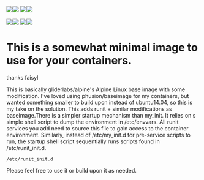 [![](https://images.microbadger.com/badges/image/babim/alpineinit.svg)](https://microbadger.com/images/babim/alpineinit "Get your own image badge on microbadger.com")[![](https://images.microbadger.com/badges/version/babim/alpineinit.svg)](https://microbadger.com/images/babim/alpineinit "Get your own version badge on microbadger.com")
[![](https://images.microbadger.com/badges/image/babim/alpineinit:ssh.svg)](https://microbadger.com/images/babim/alpineinit:ssh "Get your own image badge on microbadger.com")[![](https://images.microbadger.com/badges/version/babim/alpineinit:ssh.svg)](https://microbadger.com/images/babim/alpineinit:ssh "Get your own version badge on microbadger.com")

[![](https://images.microbadger.com/badges/image/babim/alpineinit:edge.svg)](https://microbadger.com/images/babim/alpineinit:edge "Get your own image badge on microbadger.com")[![](https://images.microbadger.com/badges/version/babim/alpineinit:edge.svg)](https://microbadger.com/images/babim/alpineinit:edge "Get your own version badge on microbadger.com")
[![](https://images.microbadger.com/badges/image/babim/alpineinit:edge.ssh.svg)](https://microbadger.com/images/babim/alpineinit:edge.ssh "Get your own image badge on microbadger.com")[![](https://images.microbadger.com/badges/version/babim/alpineinit:edge.ssh.svg)](https://microbadger.com/images/babim/alpineinit:edge.ssh "Get your own version badge on microbadger.com")

# This is a somewhat minimal image to use for your containers.
thanks faisyl

This is basically gliderlabs/alpine's Alpine Linux base image with some modification.
I've loved using phusion/baseimage for my containers, but wanted something smaller to build upon instead of ubuntu14.04, so this is my take on the solution. 
This adds runit + similar modifications as baseimage.There is a simpler startup mechanism than my_init. 
It relies on s simple shell script to dump the environment in /etc/envvars. 
All runit services you add need to source this file to gain access to the container environment. 
Similarly, instead of /etc/my_init.d for pre-service scripts to run, the startup shell script sequentially runs scripts found in /etc/runit_init.d.

```
/etc/runit_init.d
```
Please feel free to use it or build upon it as needed. 
